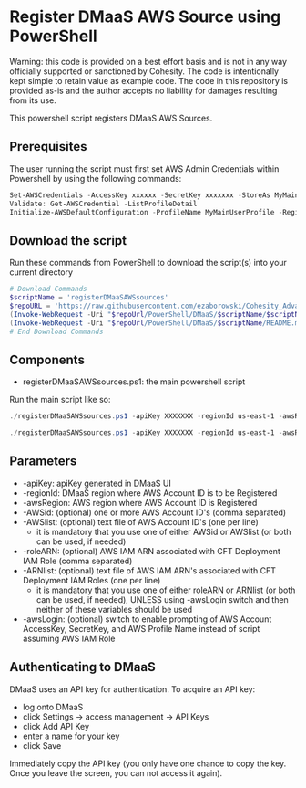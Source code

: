 # Register DMaaS AWS Source using PowerShell

Warning: this code is provided on a best effort basis and is not in any way officially supported or sanctioned by Cohesity. The code is intentionally kept simple to retain value as example code. The code in this repository is provided as-is and the author accepts no liability for damages resulting from its use.

This powershell script registers DMaaS AWS Sources.

## Prerequisites

The user running the script must first set AWS Admin Credentials within Powershell by using the following commands:
```powershell
Set-AWSCredentials -AccessKey xxxxxx -SecretKey xxxxxxx -StoreAs MyMainUserProfile
Validate: Get-AWSCredential -ListProfileDetail
Initialize-AWSDefaultConfiguration -ProfileName MyMainUserProfile -Region us-west-2
```

## Download the script

Run these commands from PowerShell to download the script(s) into your current directory

```powershell
# Download Commands
$scriptName = 'registerDMaaSAWSsources'
$repoURL = 'https://raw.githubusercontent.com/ezaborowski/Cohesity_Advanced_Services/main/PowerShell/DMaaS/main'
(Invoke-WebRequest -Uri "$repoUrl/PowerShell/DMaaS/$scriptName/$scriptName.ps1").content | Out-File "$scriptName.ps1"; (Get-Content "$scriptName.ps1") | Set-Content "$scriptName.ps1"
(Invoke-WebRequest -Uri "$repoUrl/PowerShell/DMaaS/$scriptName/README.md").content | Out-File "$scriptName.ps1"; (Get-Content "$scriptName.ps1") | Set-Content "README.md"
# End Download Commands
```

## Components

* registerDMaaSAWSsources.ps1: the main powershell script

Run the main script like so:

```powershell
./registerDMaaSAWSsources.ps1 -apiKey XXXXXXX -regionId us-east-1 -awsRegion us-east-2 -AWSid XXXXXXX -roleArn "AWS_ARN"

./registerDMaaSAWSsources.ps1 -apiKey XXXXXXX -regionId us-east-1 -awsRegion us-east-2 -AWSid XXXXXXX -awsLogin
```

## Parameters

* -apiKey: apiKey generated in DMaaS UI
* -regionId: DMaaS region where AWS Account ID is to be Registered
* -awsRegion: AWS region where AWS Account ID is Registered
* -AWSid: (optional) one or more AWS Account ID's (comma separated)
* -AWSlist: (optional) text file of AWS Account ID's (one per line)
    * it is mandatory that you use one of either AWSid or AWSlist (or both can be used, if needed)
* -roleARN: (optional) AWS IAM ARN associated with CFT Deployment IAM Role (comma separated)
* -ARNlist: (optional) text file of AWS IAM ARN's associated with CFT Deployment IAM Roles (one per line)
    * it is mandatory that you use one of either roleARN or ARNlist (or both can be used, if needed), UNLESS using -awsLogin switch and then neither of these variables should be used
* -awsLogin: (optional) switch to enable prompting of AWS Account AccessKey, SecretKey, and AWS Profile Name instead of script assuming AWS IAM Role


## Authenticating to DMaaS

DMaaS uses an API key for authentication. To acquire an API key:

* log onto DMaaS
* click Settings -> access management -> API Keys
* click Add API Key
* enter a name for your key
* click Save

Immediately copy the API key (you only have one chance to copy the key. Once you leave the screen, you can not access it again).
